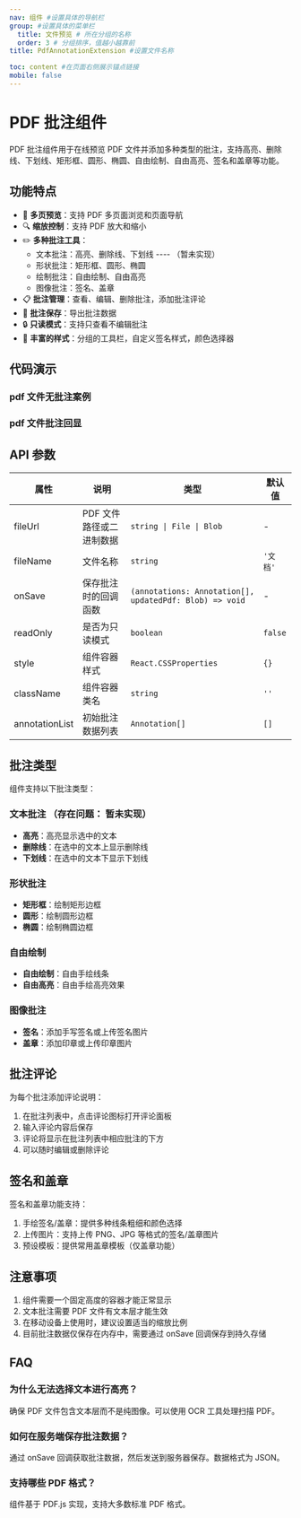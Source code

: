 ```yaml
---
nav: 组件 #设置具体的导航栏
group: #设置具体的菜单栏
  title: 文件预览 # 所在分组的名称
  order: 3 # 分组排序，值越小越靠前
title: PdfAnnotationExtension #设置文件名称

toc: content #在页面右侧展示锚点链接
mobile: false
---
```


# PDF 批注组件

PDF 批注组件用于在线预览 PDF 文件并添加多种类型的批注，支持高亮、删除线、下划线、矩形框、圆形、椭圆、自由绘制、自由高亮、签名和盖章等功能。

## 功能特点

- 📄 **多页预览**：支持 PDF 多页面浏览和页面导航
- 🔍 **缩放控制**：支持 PDF 放大和缩小
- ✏️ **多种批注工具**：
  - 文本批注：高亮、删除线、下划线 ---- （暂未实现）
  - 形状批注：矩形框、圆形、椭圆
  - 绘制批注：自由绘制、自由高亮
  - 图像批注：签名、盖章
- 📋 **批注管理**：查看、编辑、删除批注，添加批注评论
- 💾 **批注保存**：导出批注数据
- 🔒 **只读模式**：支持只查看不编辑批注
- 🎨 **丰富的样式**：分组的工具栏，自定义签名样式，颜色选择器

## 代码演示

### pdf 文件无批注案例

<code src="./demo/basePdfViewer.tsx"></code>

### pdf 文件批注回显

<code src="./demo/myPdfViewer.tsx"></code>

## API 参数

| 属性           | 说明                     | 类型                                                    | 默认值   |
| -------------- | ------------------------ | ------------------------------------------------------- | -------- |
| fileUrl        | PDF 文件路径或二进制数据 | `string \| File \| Blob`                                | -        |
| fileName       | 文件名称                 | `string`                                                | `'文档'` |
| onSave         | 保存批注时的回调函数     | `(annotations: Annotation[], updatedPdf: Blob) => void` | -        |
| readOnly       | 是否为只读模式           | `boolean`                                               | `false`  |
| style          | 组件容器样式             | `React.CSSProperties`                                   | `{}`     |
| className      | 组件容器类名             | `string`                                                | `''`     |
| annotationList | 初始批注数据列表         | `Annotation[]`                                          | `[]`     |

## 批注类型

组件支持以下批注类型：

### 文本批注 （存在问题： 暂未实现）

- **高亮**：高亮显示选中的文本
- **删除线**：在选中的文本上显示删除线
- **下划线**：在选中的文本下显示下划线

### 形状批注

- **矩形框**：绘制矩形边框
- **圆形**：绘制圆形边框
- **椭圆**：绘制椭圆边框

### 自由绘制

- **自由绘制**：自由手绘线条
- **自由高亮**：自由手绘高亮效果

### 图像批注

- **签名**：添加手写签名或上传签名图片
- **盖章**：添加印章或上传印章图片

## 批注评论

为每个批注添加评论说明：

1. 在批注列表中，点击评论图标打开评论面板
2. 输入评论内容后保存
3. 评论将显示在批注列表中相应批注的下方
4. 可以随时编辑或删除评论

## 签名和盖章

签名和盖章功能支持：

1. 手绘签名/盖章：提供多种线条粗细和颜色选择
2. 上传图片：支持上传 PNG、JPG 等格式的签名/盖章图片
3. 预设模板：提供常用盖章模板（仅盖章功能）

## 注意事项

1. 组件需要一个固定高度的容器才能正常显示
2. 文本批注需要 PDF 文件有文本层才能生效
3. 在移动设备上使用时，建议设置适当的缩放比例
4. 目前批注数据仅保存在内存中，需要通过 onSave 回调保存到持久存储

## FAQ

### 为什么无法选择文本进行高亮？

确保 PDF 文件包含文本层而不是纯图像。可以使用 OCR 工具处理扫描 PDF。

### 如何在服务端保存批注数据？

通过 onSave 回调获取批注数据，然后发送到服务器保存。数据格式为 JSON。

### 支持哪些 PDF 格式？

组件基于 PDF.js 实现，支持大多数标准 PDF 格式。
